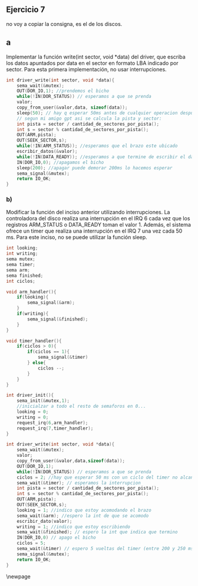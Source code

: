 ## Ejercicio 7

no voy a copiar la consigna, es el de los discos.

## a

Implementar la función write(int sector, void \*data) del driver, que escriba los datos apuntados por data en el sector en formato LBA indicado por sector. Para esta primera implementación,
no usar interrupciones.

```c
int driver_write(int sector, void *data){
    sema_wait(&mutex);
    OUT(DOR_IO,1); //prendemos el bicho
    while(!IN(DOR_STATUS)) // esperamos a que se prenda
    valor;
    copy_from_user(&valor,data, sizeof(data));
    sleep(50); // hay q esperar 50ms antes de cualquier operacion despues de prendido
    // segun mi amigo gpt asi se calcula la pista y sector:
    int pista = sector / cantidad_de_sectores_por_pista();
    int s = sector % cantidad_de_sectores_por_pista();
    OUT(ARM,pista);
    OUT(SEEK_SECTOR,s);
    while(!IN(ARM_STATUS)); //esperamos que el brazo este ubicado
    escribir_datos(&valor);
    while(!IN(DATA_READY)); //esperamos a que termine de escribir el dato
    IN(DOR_IO,0); //apagamos el bicho
    sleep(200); //apagar puede demorar 200ms lo hacemos esperar
    sema_signal(&mutex);
    return IO_OK;
}
```

### b)

Modificar la función del inciso anterior utilizando interrupciones. La controladora del disco realiza
una interrupción en el IRQ 6 cada vez que los registros ARM_STATUS o DATA_READY toman el valor 1. Además, el sistema ofrece un timer que realiza una interrupción en el IRQ 7 una vez cada 50
ms. Para este inciso, no se puede utilizar la función sleep.

```c
int looking;
int writing;
sema mutex;
sema timer;
sema arm;
sema finished;
int ciclos;

void arm_handler(){
    if(looking){
        sema_signal(&arm);
    }
    if(writing){
        sema_signal(&finished);
    }
}

void timer_handler(){
    if(ciclos > 0){
        if(ciclos == 1){
            sema_signal(&timer)
        } else{
            ciclos --;
        }
    }
}

int driver_init(){
    sema_init(&mutex,1);
    //inicialzar a todo el resto de semaforos en 0...
    looking = 0;
    writing = 0;
    request_irq(6,arm_handler);
    request_irq(7,timer_handler);
}
```

```c
int driver_write(int sector, void *data){
    sema_wait(&mutex);
    valor;
    copy_from_user(&valor,data,sizeof(data));
    OUT(DOR_IO,1);
    while(!IN(DOR_STATUS)) // esperamos a que se prenda
    ciclos = 2; //hay que esperar 50 ms con un ciclo del timer no alcanza si lo enganchamos a la mitad
    sema_wait(&timer); // esperamos la interrupcion
    int pista = sector / cantidad_de_sectores_por_pista();
    int s = sector % cantidad_de_sectores_por_pista();
    OUT(ARM,pista);
    OUT(SEEK_SECTOR,s);
    looking = 1; //indico que estoy acomodando el brazo
    sema_wait(&arm); //espero la int de que se acomodo
    escribir_dato(valor);
    writing = 1; //indico que estoy escribiendo
    sema_wait(&finished); // espero la int que indica que termino
    IN(DOR_IO,0) // apago el bicho
    ciclos = 5;
    sema_wait(&timer) // espero 5 vueltas del timer (entre 200 y 250 ms)
    sema_signal(&mutex);
    return IO_OK;
}
```

\newpage
